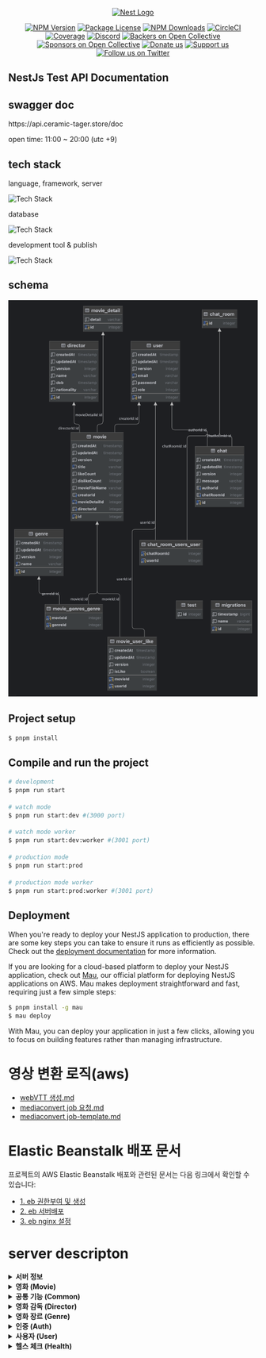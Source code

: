 <p align="center">
  <a href="http://nestjs.com/" target="blank"><img src="https://nestjs.com/img/logo-small.svg" width="120" alt="Nest Logo" /></a>
</p>

<p align="center">
<a href="https://www.npmjs.com/~nestjscore" target="_blank"><img src="https://img.shields.io/npm/v/@nestjs/core.svg" alt="NPM Version" /></a>
<a href="https://www.npmjs.com/~nestjscore" target="_blank"><img src="https://img.shields.io/npm/l/@nestjs/core.svg" alt="Package License" /></a>
<a href="https://www.npmjs.com/~nestjscore" target="_blank"><img src="https://img.shields.io/npm/dm/@nestjs/common.svg" alt="NPM Downloads" /></a>
<a href="https://circleci.com/gh/nestjs/nest" target="_blank"><img src="https://img.shields.io/circleci/build/github/nestjs/nest/master" alt="CircleCI" /></a>
<a href="https://coveralls.io/github/nestjs/nest?branch=master" target="_blank"><img src="https://coveralls.io/repos/github/nestjs/nest/badge.svg?branch=master#9" alt="Coverage" /></a>
<a href="https://discord.gg/G7Qnnhy" target="_blank"><img src="https://img.shields.io/badge/discord-online-brightgreen.svg" alt="Discord"/></a>
<a href="https://opencollective.com/nest#backer" target="_blank"><img src="https://opencollective.com/nest/backers/badge.svg" alt="Backers on Open Collective" /></a>
<a href="https://opencollective.com/nest#sponsor" target="_blank"><img src="https://opencollective.com/nest/sponsors/badge.svg" alt="Sponsors on Open Collective" /></a>
  <a href="https://paypal.me/kamilmysliwiec" target="_blank"><img src="https://img.shields.io/badge/Donate-PayPal-ff3f59.svg" alt="Donate us"/></a>
    <a href="https://opencollective.com/nest#sponsor"  target="_blank"><img src="https://img.shields.io/badge/Support%20us-Open%20Collective-41B883.svg" alt="Support us"></a>
  <a href="https://twitter.com/nestframework" target="_blank"><img src="https://img.shields.io/twitter/follow/nestframework.svg?style=social&label=Follow" alt="Follow us on Twitter"></a>
</p>

## NestJs Test API Documentation

## swagger doc
<p>https://api.ceramic-tager.store/doc</p>

<p>open time: 11:00 ~ 20:00 (utc +9)</p>

## tech stack

<p>language, framework, server</p>
<img src="https://skillicons.dev/icons?i=js,ts,nodejs,nestjs,nginx&perline=5" alt="Tech Stack" />

<p>database</p>
<img src="https://skillicons.dev/icons?i=postgres,redis,&perline=4" alt="Tech Stack" />

<p>development tool & publish</p>
<img src="https://skillicons.dev/icons?i=webstorm,git,github,aws&perline=4" alt="Tech Stack" />

## schema
![schema.png](src/document/schema.png)

## Project setup

```bash
$ pnpm install
```

## Compile and run the project

```bash
# development
$ pnpm run start

# watch mode
$ pnpm run start:dev #(3000 port)

# watch mode worker
$ pnpm run start:dev:worker #(3001 port)

# production mode
$ pnpm run start:prod

# production mode worker
$ pnpm run start:prod:worker #(3001 port)

```
## Deployment

When you're ready to deploy your NestJS application to production, there are some key steps you can take to ensure it runs as efficiently as possible. Check out the [deployment documentation](https://docs.nestjs.com/deployment) for more information.

If you are looking for a cloud-based platform to deploy your NestJS application, check out [Mau](https://mau.nestjs.com), our official platform for deploying NestJS applications on AWS. Mau makes deployment straightforward and fast, requiring just a few simple steps:

```bash
$ pnpm install -g mau
$ mau deploy
```

With Mau, you can deploy your application in just a few clicks, allowing you to focus on building features rather than managing infrastructure.

# 영상 변환 로직(aws)

- [webVTT 생성.md](docs/webVTT%20%EC%83%9D%EC%84%B1.md)
- [mediaconvert job 요청.md](docs/mediaconvert%20job%20%EC%9A%94%EC%B2%AD.md)
- [mediaconvert job-template.md](docs/mediaconvert%20job-template.md)

# Elastic Beanstalk 배포 문서

프로젝트의 AWS Elastic Beanstalk 배포와 관련된 문서는 다음 링크에서 확인할 수 있습니다:

- [1. eb 권한부여 및 생성](/docs/elastic-beanstalk/1.%20eb%20권한부여%20및%20생성.md)
- [2. eb 서버배포](/docs/elastic-beanstalk/2.%20eb%20서버배포.md)
- [3. eb nginx 설정](/docs/elastic-beanstalk/3.%20eb%20nginx%20설정.md)

# server descripton

<details> <summary><strong>서버 정보</strong></summary>

- 서버 실행시간: 11:00 ~ 20:00

- Swagger 문서: [https://api.ceramic-tager.store/doc](https://api.ceramic-tager.store/doc)

- 미디어 생성 서버: 3000 port

- 영상 편집 서버: 3001 port

</details> <details> <summary><strong>영화 (Movie)</strong></summary>

- 영화 목록 불러오기

- 영화 생성하기

- 최신 영화 리스트 가져오기

- 영화 불러오기

- 영화 수정하기

- 영화 삭제하기

- 영화 좋아요

- 영화 싫어요


</details> <details> <summary><strong>공통 기능 (Common)</strong></summary>

- presigned-url 생성

- 서버 폴더에 비디오 파일 업로드

- 업로드파일 serve-static으로 접근하기

- serve-static으로 접근가능한 영상 목록 보기

- 비디오파일 s3 temp폴더 업로드


</details> <details> <summary><strong>영화 감독 (Director)</strong></summary>

- 영화 감독 생성하기

- 영화 감독 목록 불러오기

- 영화 감독 불러오기

- 영화 감독 변경하기

- 영화 감독 제거하기


</details> <details> <summary><strong>영화 장르 (Genre)</strong></summary>

- 영화 장르 생성하기

- 영화 장르 목록 불러오기

- 영화 장르 가져오기

- 영화 장르 변경하기

- 영화 장르 제거하기


</details> <details> <summary><strong>인증 (Auth)</strong></summary>

- 사용자 회원가입

- 사용자 로그인

- 사용자 로그인 passport 방식

- 사용자 토큰 갱신하기


</details> <details> <summary><strong>사용자 (User)</strong></summary>

- 사용자 목록 불러오기

- 사용자 불러오기

- 사용자 업데이트

- 사용자 제거하기


</details> <details> <summary><strong>헬스 체크 (Health)</strong></summary>

- load balancer 헬스체크


</details> 
